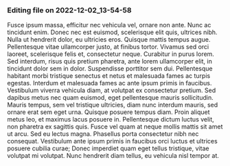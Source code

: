 

### Editing file on 2022-12-02_13-54-58

Fusce ipsum massa, efficitur nec vehicula vel, ornare non ante. Nunc ac tincidunt enim. Donec nec est euismod, scelerisque elit quis, ultrices nibh. Nulla ut hendrerit dolor, eu ultricies eros. Quisque mattis tempus augue. Pellentesque vitae ullamcorper justo, at finibus tortor. Vivamus sed orci laoreet, scelerisque felis et, consectetur neque. Curabitur in purus lorem. Sed interdum, risus quis pretium pharetra, ante lorem ullamcorper elit, in tincidunt dolor sem in dolor. Suspendisse porttitor sem dui. Pellentesque habitant morbi tristique senectus et netus et malesuada fames ac turpis egestas. Interdum et malesuada fames ac ante ipsum primis in faucibus.
Vestibulum viverra vehicula diam, at volutpat ex consectetur pretium. Sed dapibus metus nec quam euismod, eget pellentesque mauris sollicitudin. Mauris tempus, sem vel tristique ultricies, diam nunc interdum mauris, sed ornare erat sem eget urna. Quisque posuere tempus diam. Proin aliquet metus leo, et maximus lacus posuere in. Pellentesque dictum luctus velit, non pharetra ex sagittis quis. Fusce vel quam at neque mollis mattis sit amet ut arcu. Sed eu lectus magna. Phasellus porta consectetur nibh nec consequat. Vestibulum ante ipsum primis in faucibus orci luctus et ultrices posuere cubilia curae; Donec imperdiet quam eget tellus tristique, vitae volutpat mi volutpat. Nunc hendrerit diam tellus, eu vehicula nisl tempor at.


